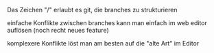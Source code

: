 Das Zeichen "/" erlaubt es git, die branches zu strukturieren

einfache Konflikte zwischen branches kann man einfach im web editor auflösen (noch recht neues feature)

komplexere Konflikte löst man am besten auf die "alte Art" im Editor

